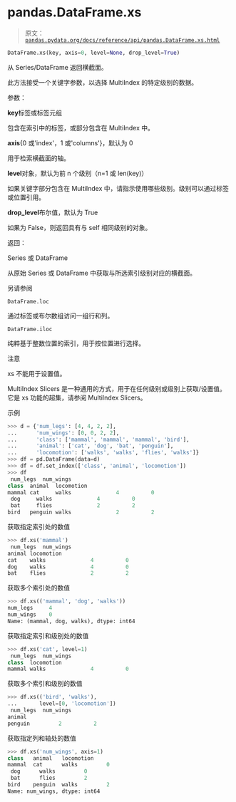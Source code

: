# pandas.DataFrame.xs

> 原文：[`pandas.pydata.org/docs/reference/api/pandas.DataFrame.xs.html`](https://pandas.pydata.org/docs/reference/api/pandas.DataFrame.xs.html)

```py
DataFrame.xs(key, axis=0, level=None, drop_level=True)
```

从 Series/DataFrame 返回横截面。

此方法接受一个关键字参数，以选择 MultiIndex 的特定级别的数据。

参数：

**key**标签或标签元组

包含在索引中的标签，或部分包含在 MultiIndex 中。

**axis**{0 或'index'，1 或'columns'}，默认为 0

用于检索横截面的轴。

**level**对象，默认为前 n 个级别（n=1 或 len(key)）

如果关键字部分包含在 MultiIndex 中，请指示使用哪些级别。级别可以通过标签或位置引用。

**drop_level**布尔值，默认为 True

如果为 False，则返回具有与 self 相同级别的对象。

返回：

Series 或 DataFrame

从原始 Series 或 DataFrame 中获取与所选索引级别对应的横截面。

另请参阅

`DataFrame.loc`

通过标签或布尔数组访问一组行和列。

`DataFrame.iloc`

纯粹基于整数位置的索引，用于按位置进行选择。

注意

xs 不能用于设置值。

MultiIndex Slicers 是一种通用的方式，用于在任何级别或级别上获取/设置值。它是 xs 功能的超集，请参阅 MultiIndex Slicers。

示例

```py
>>> d = {'num_legs': [4, 4, 2, 2],
...      'num_wings': [0, 0, 2, 2],
...      'class': ['mammal', 'mammal', 'mammal', 'bird'],
...      'animal': ['cat', 'dog', 'bat', 'penguin'],
...      'locomotion': ['walks', 'walks', 'flies', 'walks']}
>>> df = pd.DataFrame(data=d)
>>> df = df.set_index(['class', 'animal', 'locomotion'])
>>> df
 num_legs  num_wings
class  animal  locomotion
mammal cat     walks              4          0
 dog     walks              4          0
 bat     flies              2          2
bird   penguin walks              2          2 
```

获取指定索引处的数值

```py
>>> df.xs('mammal')
 num_legs  num_wings
animal locomotion
cat    walks              4          0
dog    walks              4          0
bat    flies              2          2 
```

获取多个索引处的数值

```py
>>> df.xs(('mammal', 'dog', 'walks'))
num_legs     4
num_wings    0
Name: (mammal, dog, walks), dtype: int64 
```

获取指定索引和级别处的数值

```py
>>> df.xs('cat', level=1)
 num_legs  num_wings
class  locomotion
mammal walks              4          0 
```

获取多个索引和级别的数值

```py
>>> df.xs(('bird', 'walks'),
...       level=[0, 'locomotion'])
 num_legs  num_wings
animal
penguin         2          2 
```

获取指定列和轴处的数值

```py
>>> df.xs('num_wings', axis=1)
class   animal   locomotion
mammal  cat      walks         0
 dog      walks         0
 bat      flies         2
bird    penguin  walks         2
Name: num_wings, dtype: int64 
```
